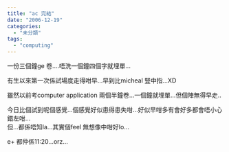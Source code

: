 ```yaml
---
title: "ac 完結"
date: "2006-12-19"
categories: 
  - "未分類"
tags: 
  - "computing"
---
```


一份三個鐘ge 卷....唔洗一個鐘四個字就埋單...

有生以來第一次係試場度走得咁早...早到比micheal 豎中指...XD

雖然以前考computer application 兩個半鐘卷...一個鐘就埋單...但個陣無得早走..

今日比個試到呢個感覺...個感覺好似患得患失咁...好似早咁多有會好多都會唔小心錯左咁...  
但...都係唔知la...其實個feel 無想像中咁好lo...

e+ 都仲係11:20...orz...
